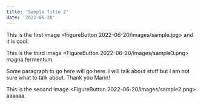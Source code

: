 ```yaml
---
title: 'Sample Title 2'
date: '2022-06-20'
---
```

This is the first image <FigureButton 2022-06-20/images/sample.jpg> and it is cool.

This is the third image <FigureButton 2022-06-20/images/sample3.png> magna fermentum.

Some paragraph to go here will go here. I will talk about stuff but I am not sure what to talk about. Thank you Marin!

This is the second image <FigureButton 2022-06-20/images/sample2.png> aaaaaa.
